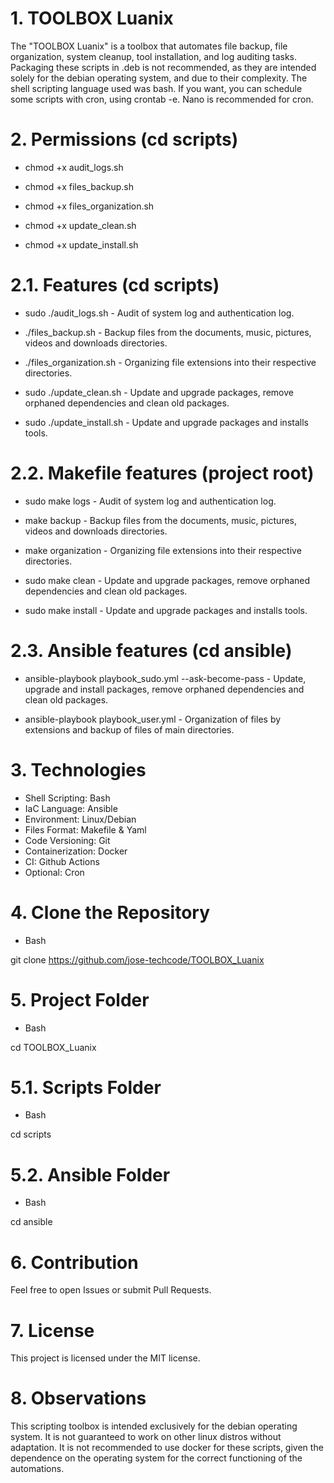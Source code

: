 # 1. TOOLBOX Luanix

The "TOOLBOX Luanix" is a toolbox that automates file backup, file organization, system cleanup, tool installation, and log auditing tasks. Packaging these scripts in .deb is not recommended, as they are intended solely for the debian operating system, and due to their complexity. The shell scripting language used was bash. If you want, you can schedule some scripts with cron, using crontab -e. Nano is recommended for cron.

# 2. Permissions (cd scripts)

- chmod +x audit_logs.sh

- chmod +x files_backup.sh

- chmod +x files_organization.sh

- chmod +x update_clean.sh

- chmod +x update_install.sh

# 2.1. Features (cd scripts)

- sudo ./audit_logs.sh - Audit of system log and authentication log.

- ./files_backup.sh - Backup files from the documents, music, pictures, videos and downloads
directories.

- ./files_organization.sh - Organizing file extensions into their respective directories.

- sudo ./update_clean.sh - Update and upgrade packages, remove orphaned dependencies and clean old packages.

- sudo ./update_install.sh - Update and upgrade packages and installs tools.

# 2.2. Makefile features (project root)

- sudo make logs - Audit of system log and authentication log.

- make backup - Backup files from the documents, music, pictures, videos and downloads
directories.

- make organization - Organizing file extensions into their respective directories.

- sudo make clean - Update and upgrade packages, remove orphaned dependencies and clean old packages.

- sudo make install - Update and upgrade packages and installs tools.

# 2.3. Ansible features (cd ansible)

- ansible-playbook playbook_sudo.yml --ask-become-pass - Update, upgrade and install packages, remove orphaned dependencies and clean old packages.

- ansible-playbook playbook_user.yml - Organization of files by extensions and backup of files of main directories.

# 3. Technologies

- Shell Scripting: Bash
- IaC Language: Ansible
- Environment: Linux/Debian
- Files Format: Makefile & Yaml
- Code Versioning: Git
- Containerization: Docker
- CI: Github Actions
- Optional: Cron

# 4. Clone the Repository

- Bash

git clone https://github.com/jose-techcode/TOOLBOX_Luanix

# 5. Project Folder

- Bash

cd TOOLBOX_Luanix

# 5.1. Scripts Folder

- Bash

cd scripts

# 5.2. Ansible Folder

- Bash

cd ansible

# 6. Contribution

Feel free to open Issues or submit Pull Requests.

# 7. License

This project is licensed under the MIT license.

# 8. Observations

This scripting toolbox is intended exclusively for the debian operating system. It is not guaranteed to work on other linux distros without adaptation. It is not recommended to use docker for these scripts, given the dependence on the operating system for the correct functioning of the automations.